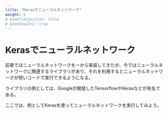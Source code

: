 ```yaml
---
title: "Kerasでニューラルネットワーク"
weight: 1
# bookFlatSection: false
# bookShowToC: true
---
```


# Kerasでニューラルネットワーク

前章ではニューラルネットワークを一から実装してきたが、今ではニューラルネットワークに関連するライブラリがあり、それを利用するとニューラルネットワークが短いコードで実行できるようになる。

ライブラリの例としては、Googleが開発したTensorflowやKerasなどが有名である。

ここでは、例としてKerasを使ってニューラルネットワークを実行してみよう。